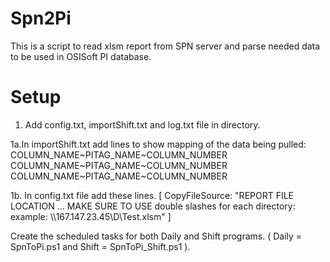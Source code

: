 # Spn2Pi
This is a script to read xlsm report from SPN server and parse needed data to be used in OSISoft PI database.

# Setup
1. Add config.txt, importShift.txt and log.txt file in directory.

1a.In importShift.txt add lines to show mapping of the data being pulled:  
COLUMN_NAME\~PITAG_NAME\~COLUMN_NUMBER  
COLUMN_NAME\~PITAG_NAME\~COLUMN_NUMBER  
COLUMN_NAME\~PITAG_NAME\~COLUMN_NUMBER  


1b. In config.txt file add these lines.
[
    CopyFileSource: "REPORT FILE LOCATION ... MAKE SURE TO USE double slashes for each directory: example: \\\\167.147.23.45\\D\\Test.xlsm"
]

Create the scheduled tasks for both Daily and Shift programs. ( Daily = SpnToPi.ps1 and Shift = SpnToPi_Shift.ps1 ).
